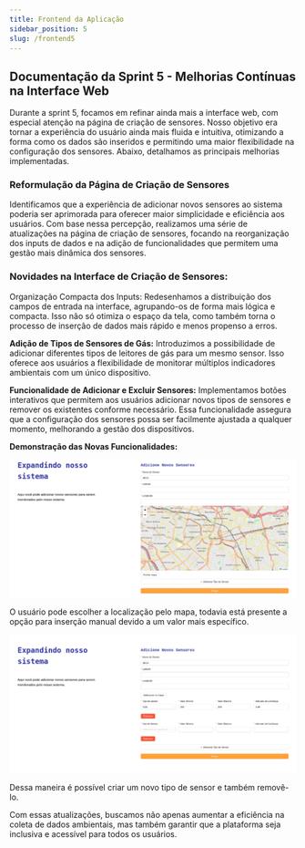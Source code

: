 ```yaml
---
title: Frontend da Aplicação 
sidebar_position: 5
slug: /frontend5
---
```


## Documentação da Sprint 5 - Melhorias Contínuas na Interface Web

Durante a sprint 5, focamos em refinar ainda mais a interface web, com especial atenção na página de criação de sensores. Nosso objetivo era tornar a experiência do usuário ainda mais fluida e intuitiva, otimizando a forma como os dados são inseridos e permitindo uma maior flexibilidade na configuração dos sensores. Abaixo, detalhamos as principais melhorias implementadas.

### Reformulação da Página de Criação de Sensores
Identificamos que a experiência de adicionar novos sensores ao sistema poderia ser aprimorada para oferecer maior simplicidade e eficiência aos usuários. Com base nessa percepção, realizamos uma série de atualizações na página de criação de sensores, focando na reorganização dos inputs de dados e na adição de funcionalidades que permitem uma gestão mais dinâmica dos sensores.

### Novidades na Interface de Criação de Sensores:
Organização Compacta dos Inputs: Redesenhamos a distribuição dos campos de entrada na interface, agrupando-os de forma mais lógica e compacta. Isso não só otimiza o espaço da tela, como também torna o processo de inserção de dados mais rápido e menos propenso a erros.

<b>Adição de Tipos de Sensores de Gás:</b> Introduzimos a possibilidade de adicionar diferentes tipos de leitores de gás para um mesmo sensor. Isso oferece aos usuários a flexibilidade de monitorar múltiplos indicadores ambientais com um único dispositivo.

<b>Funcionalidade de Adicionar e Excluir Sensores:</b> Implementamos botões interativos que permitem aos usuários adicionar novos tipos de sensores e remover os existentes conforme necessário. Essa funcionalidade assegura que a configuração dos sensores possa ser facilmente ajustada a qualquer momento, melhorando a gestão dos dispositivos.

<b>Demonstração das Novas Funcionalidades:</b>

![Mapa para localização - Sensor](../../../static/img/sensorMap.png)

O usuário pode escolher a localização pelo mapa, todavia está presente a opção para inserção manual devido a um valor mais específico.

![Gases - Sensor](../../../static/img/tipoSensores.png)

Dessa maneira é possível criar um novo tipo de sensor e também removê-lo.

Com essas atualizações, buscamos não apenas aumentar a eficiência na coleta de dados ambientais, mas também garantir que a plataforma seja inclusiva e acessível para todos os usuários.